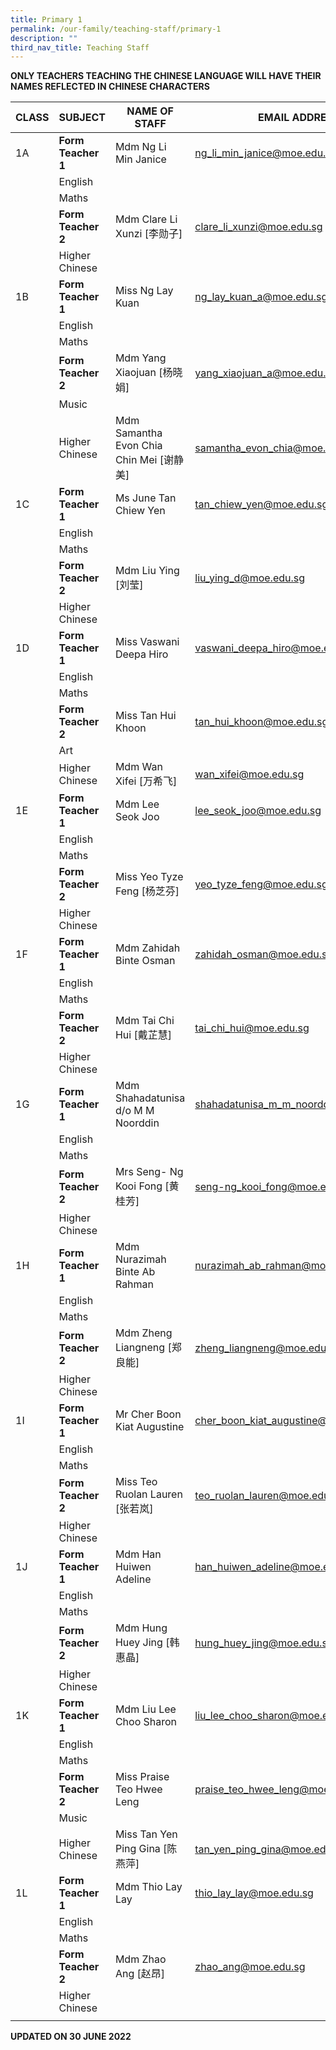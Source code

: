 ```yaml
---
title: Primary 1
permalink: /our-family/teaching-staff/primary-1
description: ""
third_nav_title: Teaching Staff
---
```

**ONLY TEACHERS TEACHING THE CHINESE LANGUAGE WILL HAVE THEIR NAMES REFLECTED IN CHINESE CHARACTERS**

| CLASS | SUBJECT    | NAME OF STAFF | EMAIL ADDRESS |
|---|---|---|---|
| 1A | **Form Teacher 1** | Mdm Ng Li Min Janice | ng_li_min_janice@moe.edu.sg |
|  | English |  |  |
|  | Maths |  |  |
|  | **Form Teacher 2** | Mdm Clare Li Xunzi [李勋子] | clare_li_xunzi@moe.edu.sg |
|  | Higher Chinese |  |  |
| 1B | **Form Teacher 1** | Miss Ng Lay Kuan | ng_lay_kuan_a@moe.edu.sg |
|  | English |  |  |
|  | Maths |  |  |
|  | **Form Teacher 2** | Mdm Yang Xiaojuan [杨晓娟] | yang_xiaojuan_a@moe.edu.sg |
|  | Music |  |  |
|  | Higher Chinese | Mdm Samantha Evon Chia Chin Mei [谢静美] | samantha_evon_chia@moe.edu.sg |
| 1C | **Form Teacher 1** | Ms June Tan Chiew Yen | tan_chiew_yen@moe.edu.sg |
|  | English |  |  |
|  | Maths |  |  |
|  | **Form Teacher 2** | Mdm Liu Ying [刘莹] | liu_ying_d@moe.edu.sg |
|  | Higher Chinese |  |  |
| 1D | **Form Teacher 1** | Miss Vaswani Deepa Hiro | vaswani_deepa_hiro@moe.edu.sg |
|  | English |  |  |
|  | Maths |  |  |
|  | **Form Teacher 2** | Miss Tan Hui Khoon | tan_hui_khoon@moe.edu.sg |
|  | Art |  |  |
|  | Higher Chinese | Mdm Wan Xifei [万希飞] | wan_xifei@moe.edu.sg |
| 1E | **Form Teacher 1** | Mdm Lee Seok Joo | lee_seok_joo@moe.edu.sg |
|  | English |  |  |
|  | Maths |  |  |
|  | **Form Teacher 2** | Miss Yeo Tyze Feng [杨芝芬] | yeo_tyze_feng@moe.edu.sg |
|  | Higher Chinese |  |  |
| 1F | **Form Teacher 1** | Mdm Zahidah Binte Osman | zahidah_osman@moe.edu.sg |
|  | English |  |  |
|  | Maths |  |  |
|  | **Form Teacher 2** | Mdm Tai Chi Hui [戴芷慧] | tai_chi_hui@moe.edu.sg |
|  | Higher Chinese |  |  |
| 1G | **Form Teacher 1** | Mdm Shahadatunisa d/o M M Noorddin | shahadatunisa_m_m_noorddin@moe.edu.sg |
|  | English |  |  |
|  | Maths |  |  |
|  | **Form Teacher 2** | Mrs Seng- Ng Kooi Fong [黄桂芳] | seng-ng_kooi_fong@moe.edu.sg |
|  | Higher Chinese |  |  |
| 1H | **Form Teacher 1** | Mdm Nurazimah Binte Ab Rahman | nurazimah_ab_rahman@moe.edu.sg |
|  | English |  |  |
|  | Maths |  |  |
|  | **Form Teacher 2** | Mdm Zheng Liangneng [郑良能] | zheng_liangneng@moe.edu.sg |
|  | Higher Chinese |  |  |
| 1I | **Form Teacher 1** | Mr Cher Boon Kiat Augustine | cher_boon_kiat_augustine@moe.edu.sg |
|  | English |  |  |
|  | Maths |  |  |
|  | **Form Teacher 2** | Miss Teo Ruolan Lauren [张若岚] | teo_ruolan_lauren@moe.edu.sg |
|  | Higher Chinese |  |  |
| 1J | **Form Teacher 1** | Mdm Han Huiwen Adeline | han_huiwen_adeline@moe.edu.sg |
|  | English |  |  |
|  | Maths |  |  |
|  | **Form Teacher 2** | Mdm Hung Huey Jing [韩惠晶] | hung_huey_jing@moe.edu.sg |
|  | Higher Chinese |  |  |
| 1K | **Form Teacher 1** | Mdm Liu Lee Choo Sharon | liu_lee_choo_sharon@moe.edu.sg |
|  | English |  |  |
|  | Maths |  |  |
|  | **Form Teacher 2** | Miss Praise Teo Hwee Leng | praise_teo_hwee_leng@moe.edu.sg |
|  | Music |  |  |
|  | Higher Chinese | Miss Tan Yen Ping Gina [陈燕萍] | tan_yen_ping_gina@moe.edu.sg |
| 1L | **Form Teacher 1** | Mdm Thio Lay Lay | thio_lay_lay@moe.edu.sg |
|  | English |  |  |
|  | Maths |  |  |
|  | **Form Teacher 2** | Mdm Zhao Ang [赵昂] | zhao_ang@moe.edu.sg |
|  | Higher Chinese |  |  |
| | | |

**UPDATED ON 30 JUNE 2022**